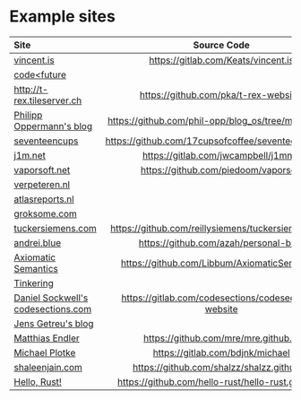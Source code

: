 # Example sites

| Site                                                               |                   Source Code                        |
|:-------------------------------------------------------------------|:----------------------------------------------------:|
| [vincent.is](https://vincent.is)                                   | https://gitlab.com/Keats/vincent.is                  |
| [code<future](http://www.codelessfuture.com/)                      |                                                      |
| http://t-rex.tileserver.ch                                         | https://github.com/pka/t-rex-website/                |
| [Philipp Oppermann's blog](https://os.phil-opp.com/)               | https://github.com/phil-opp/blog_os/tree/master/blog |
| [seventeencups](https://www.seventeencups.net)                     | https://github.com/17cupsofcoffee/seventeencups.net  |
| [j1m.net](https://j1m.net)                                         | https://gitlab.com/jwcampbell/j1mnet                 |
| [vaporsoft.net](http://vaporsoft.net)                              | https://github.com/piedoom/vaporsoft                 |
| [verpeteren.nl](http://www.verpeteren.nl)                          |                                                      |
| [atlasreports.nl](http://www.atlasreports.nl)                      |                                                      |
| [groksome.com](http://www.groksome.com)                            |                                                      |
| [tuckersiemens.com](https://tuckersiemens.com)                     | https://github.com/reillysiemens/tuckersiemens.com   |
| [andrei.blue](https://andrei.blue)                                 | https://github.com/azah/personal-blog                |
| [Axiomatic Semantics](https://axiomatic.neophilus.net)             | https://github.com/Libbum/AxiomaticSemantics         |
| [Tinkering](https://tinkering.xyz)                                 |                                                      |
| [Daniel Sockwell's codesections.com](https://www.codesections.com) | https://gitlab.com/codesections/codesections-website |
| [Jens Getreu's blog](https://blog.getreu.net)                      |                                                      |
| [Matthias Endler](https://matthias-endler.de)                      | https://github.com/mre/mre.github.io                 |
| [Michael Plotke](https://michael.plotke.me)                        | https://gitlab.com/bdjnk/michael                     |
| [shaleenjain.com](https://shaleenjain.com)                         | https://github.com/shalzz/shalzz.github.io           |
| [Hello, Rust!](https://hello-rust.show)                            | https://github.com/hello-rust/hello-rust.github.io   |
